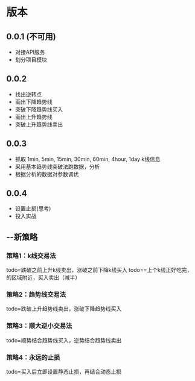 # 版本

## 0.0.1 (不可用)
- 对接API服务
- 划分项目模块

## 0.0.2
- 找出逆转点
- 画出下降趋势线
- 突破下降趋势线买入
- 画出上升趋势线
- 突破上升趋势线卖出

## 0.0.3
- 抓取 1min, 5min, 15min, 30min, 60min, 4hour, 1day k线信息
- 采用基本趋势线突破法跑数据，分析
- 根据分析的数据对参数调优

## 0.0.4
- 设置止损(思考)
- 投入实战


## --新策略

### 策略1：k线交易法
todo=跌破之前上升k线卖出，涨破之前下降k线买入
todo==上个k线正好吃完，的区域附近，买入卖出（减半）

### 策略2：趋势线交易法
todo=跌破上升趋势线卖出，涨破下降趋势线买入

### 策略3：顺大逆小交易法
todo=顺势结合趋势线买入，逆势结合趋势线卖出

### 策略4：永远的止损
todo=买入后立即设置静态止损，再结合动态止损